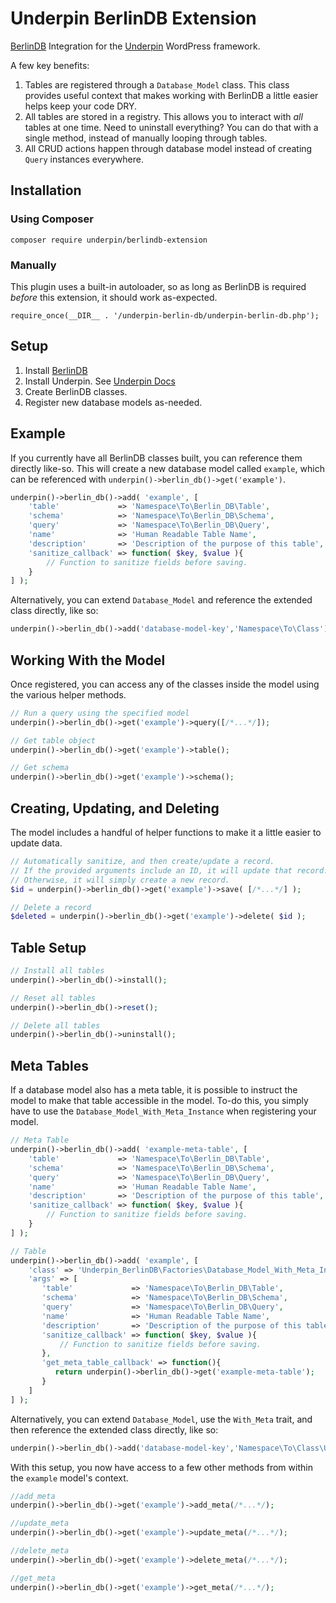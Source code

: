 # Underpin BerlinDB Extension

[BerlinDB](https://github.com/berlindb/core/) Integration for the [Underpin](https://github.com/underpin-wp/underpin) WordPress framework.

A few key benefits:

1. Tables are registered through a `Database_Model` class. This class provides useful context that makes working
with BerlinDB a little easier helps keep your code DRY.
1. All tables are stored in a registry. This allows you to interact with _all_ tables at one time. Need to
   uninstall everything? You can do that with a single method, instead of manually looping through tables.
1. All CRUD actions happen through database model instead of creating `Query` instances everywhere.

## Installation

### Using Composer

`composer require underpin/berlindb-extension`

### Manually

This plugin uses a built-in autoloader, so as long as BerlinDB is required _before_
this extension, it should work as-expected.

`require_once(__DIR__ . '/underpin-berlin-db/underpin-berlin-db.php');`

## Setup

1. Install [BerlinDB](https://www.github.com/berlindb/core)
1. Install Underpin. See [Underpin Docs](https://www.github.com/underpin-wp/underpin)
1. Create BerlinDB classes.
1. Register new database models as-needed.

## Example

If you currently have all BerlinDB classes built, you can reference them directly like-so. This will create a new database
model called `example`, which can be referenced with `underpin()->berlin_db()->get('example')`.

```php
underpin()->berlin_db()->add( 'example', [
	'table'             => 'Namespace\To\Berlin_DB\Table',
	'schema'            => 'Namespace\To\Berlin_DB\Schema',
	'query'             => 'Namespace\To\Berlin_DB\Query',
	'name'              => 'Human Readable Table Name',
	'description'       => 'Description of the purpose of this table',
	'sanitize_callback' => function( $key, $value ){
		// Function to sanitize fields before saving.
	}
] );
```

Alternatively, you can extend `Database_Model` and reference the extended class directly, like so:

```php
underpin()->berlin_db()->add('database-model-key','Namespace\To\Class');
```

## Working With the Model

Once registered, you can access any of the classes inside the model using the various helper methods.

```php
// Run a query using the specified model
underpin()->berlin_db()->get('example')->query([/*...*/]);

// Get table object
underpin()->berlin_db()->get('example')->table();

// Get schema
underpin()->berlin_db()->get('example')->schema();
```

## Creating, Updating, and Deleting

The model includes a handful of helper functions to make it a little easier to update data.

```php
// Automatically sanitize, and then create/update a record.
// If the provided arguments include an ID, it will update that record.
// Otherwise, it will simply create a new record.
$id = underpin()->berlin_db()->get('example')->save( [/*...*/] );

// Delete a record
$deleted = underpin()->berlin_db()->get('example')->delete( $id );
```

## Table Setup

```php
// Install all tables
underpin()->berlin_db()->install();

// Reset all tables
underpin()->berlin_db()->reset();

// Delete all tables
underpin()->berlin_db()->uninstall();
```

## Meta Tables

If a database model also has a meta table, it is possible to instruct the model to make that table accessible in the
model. To-do this, you simply have to use the `Database_Model_With_Meta_Instance` when registering your model.

```php
// Meta Table
underpin()->berlin_db()->add( 'example-meta-table', [
	'table'             => 'Namespace\To\Berlin_DB\Table',
	'schema'            => 'Namespace\To\Berlin_DB\Schema',
	'query'             => 'Namespace\To\Berlin_DB\Query',
	'name'              => 'Human Readable Table Name',
	'description'       => 'Description of the purpose of this table',
	'sanitize_callback' => function( $key, $value ){
		// Function to sanitize fields before saving.
	}
] );

// Table
underpin()->berlin_db()->add( 'example', [
    'class' => 'Underpin_BerlinDB\Factories\Database_Model_With_Meta_Instance',
    'args' => [
       'table'             => 'Namespace\To\Berlin_DB\Table',
       'schema'            => 'Namespace\To\Berlin_DB\Schema',
       'query'             => 'Namespace\To\Berlin_DB\Query',
       'name'              => 'Human Readable Table Name',
       'description'       => 'Description of the purpose of this table',
       'sanitize_callback' => function( $key, $value ){
           // Function to sanitize fields before saving.
       },
       'get_meta_table_callback' => function(){
          return underpin()->berlin_db()->get('example-meta-table');
       }
	]
] );
```

Alternatively, you can extend `Database_Model`, use the `With_Meta` trait, and then reference the extended class directly,
like so:

```php
underpin()->berlin_db()->add('database-model-key','Namespace\To\Class\Using\With_Meta\Trait');
```


With this setup, you now have access to a few other methods from within the `example` model's context.

```php
//add_meta
underpin()->berlin_db()->get('example')->add_meta(/*...*/);

//update_meta
underpin()->berlin_db()->get('example')->update_meta(/*...*/);

//delete_meta
underpin()->berlin_db()->get('example')->delete_meta(/*...*/);

//get_meta
underpin()->berlin_db()->get('example')->get_meta(/*...*/);
```
